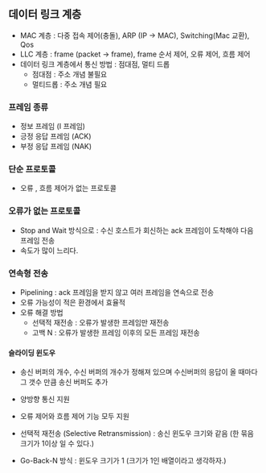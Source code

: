 ## 데이터 링크 계층

- MAC 계층 : 다중 접속 제어(충돌), ARP (IP -> MAC), Switching(Mac 교환), Qos
- LLC 계층 : frame (packet -> frame), frame 순서 제어, 오류 제어, 흐름 제어 
- 데이터 링크 계층에서 통신 방법 : 점대점, 멀티 드롭
  - 점대점 : 주소 개념 불필요
  - 멀티드롭 : 주소 개념 필요 



### 프레임 종류

- 정보 프레임 (I 프레임)
- 긍정 응답 프레임 (ACK)
- 부정 응답 프레임 (NAK)

### 단순 프로토콜

- 오류 , 흐름 제어가 없는 프로토콜 


### 오류가 없는 프로토콜

- Stop and Wait 방식으로 : 수신 호스트가 회신하는 ack 프레임이 도착해야 다음 프레임 전송 
- 속도가 많이 느리다.




### 연속형 전송

- Pipelining : ack 프레임을 받지 않고 여러 프레임을 연속으로 전송
- 오류 가능성이 적은 환경에서 효율적 
- 오류 해결 방법
  - 선택적 재전송 : 오류가 발생한 프레임만 재전송
  - 고백 N : 오류가 발생한 프레임 이후의 모든 프레임 재전송
  
  

#### 슬라이딩 윈도우

- 송신 버퍼의 개수, 수신 버퍼의 개수가 정해져 있으며 수신버퍼의 응답이 올 때마다 그 갯수 만큼 송신 버퍼도 추가

- 양방향 통신 지원
- 오류 제어와 흐름 제어 기능 모두 지원 
- 선택적 재전송 (Selective Retransmission) : 송신 윈도우 크기와 같음 (한 묶음 크기가 1이상 일 수 있다.)
- Go-Back-N 방식 : 윈도우 크기가 1 (크기가 1인 배열이라고 생각하자.) 
